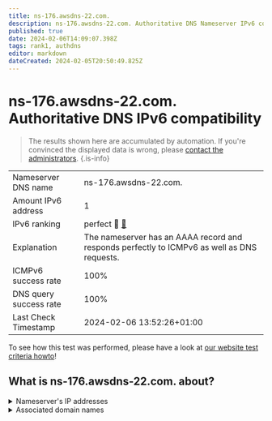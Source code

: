 ```yaml
---
title: ns-176.awsdns-22.com.
description: ns-176.awsdns-22.com. Authoritative DNS Nameserver IPv6 compatibility
published: true
date: 2024-02-06T14:09:07.398Z
tags: rank1, authdns
editor: markdown
dateCreated: 2024-02-05T20:50:49.825Z
---
```


# ns-176.awsdns-22.com. Authoritative DNS IPv6 compatibility

> The results shown here are accumulated by automation. If you're convinced the displayed data is wrong, please [contact the administrators](/howto/chat). 
{.is-info}




|   |   |
| - | - |
| Nameserver DNS name | ns-176.awsdns-22.com.
| Amount IPv6 address | 1
| IPv6 ranking | perfect :1st_place_medal: [🔗](/howto/ranking) |
| Explanation | The nameserver has an AAAA record and responds perfectly to ICMPv6 as well as DNS requests. |
| ICMPv6 success rate | 100%|
| DNS query success rate | 100% |
| Last Check Timestamp | 2024-02-06 13:52:26+01:00 |

To see how this test was performed, please have a look at [our website test criteria howto](/howto/testcriteria/authdns)!


## What is ns-176.awsdns-22.com. about?




<details>
<summary>Nameserver's IP addresses</summary>

2600:9000:5300:b000::1

</details>



<details>
<summary>Associated domain names</summary>

www.purduepharma.com

</details>
